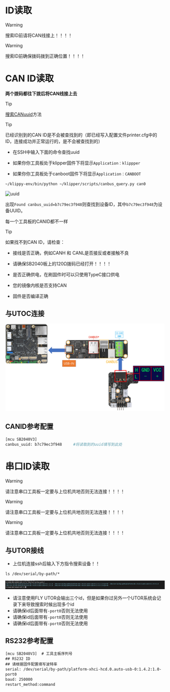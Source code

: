 # ID读取

> [!Warning]
>
> 搜索ID前请将CAN线接上！！！！

> [!Warning]
>
> 搜索ID前确保拨码拨到正确位置！！！！

# CAN ID读取

**两个拨码都往下拨后将CAN线接上去**

> [!TIP]
> [搜索CANuuid](/introduction/id?id=搜索can固件id "点击即可跳转")方法

> [!TIP]
> 已经识别到的CAN ID是不会被查找到的（即已经写入配置文件printer.cfg中的ID，连接成功并正常运行的，是不会被查找到的）

* 在SSH中输入下面的命令查找uuid

* 如果你你工具板处于klipper固件下将显示`Application：klippper`
* 如果你你工具板处于canboot固件下将显示`Application：CANBOOT`

```bash
~/klippy-env/bin/python ~/klipper/scripts/canbus_query.py can0
```

![uuid](../../images/boards/fly_sht36_42/uuid.png)

出现``Found canbus_uuid=b7c79ec3f948``则查找到设备ID，其中``b7c79ec3f948``为设备UUID。

每一个工具板的CANID都不一样

> [!TIP]
> 如果找不到CAN ID，请检查：

* 接线是否正确，例如CANH 和 CANL是否接反或者接触不良
* 请确保SB2040板上的120Ω拨码已经打开！！！！

* 是否正确供电，在刷固件时可以只使用TypeC接口供电
* 您的镜像内核是否支持CAN
* 固件是否编译正确

## 与UTOC连接

![DIP](../../images/boards/fly_sb2040_v3_pro/utoc.png)

## CANID参考配置

```bash
[mcu SB2040V3]
canbus_uuid: b7c79ec3f948     #将读取到的uuid填写到此处
```

# 串口ID读取

> [!Warning]
>
> 请注意串口工具板一定要与上位机共地否则无法连接！！！！

> [!Warning]
>
> 请注意串口工具板一定要与上位机共地否则无法连接！！！！

> [!Warning]
>
> 请注意串口工具板一定要与上位机共地否则无法连接！！！！

## 与UTOR接线

* 上位机连接ssh后输入下方指令搜索设备！！

```
ls /dev/serial/by-path/*
```

![id](../../images/boards/fly_utor/id.png)

* 请注意使用FLY UTOR会输出三个id，但是如果你过另外一个UTOR系统会记录下来导致搜索时候出现多个id
* 请确保id后面带有`-port0`否则无法使用
* 请确保id后面带有`-port0`否则无法使用
* 请确保id后面带有`-port0`否则无法使用

## RS232参考配置

```
[mcu SB2040V3]  # 工具主板序列号
## RS232 ID
## 请根据固件配置填写波特率
serial: /dev/serial/by-path/platform-xhci-hcd.0.auto-usb-0:1.4.2:1.0-port0
baud: 250000
restart_method:command
```

